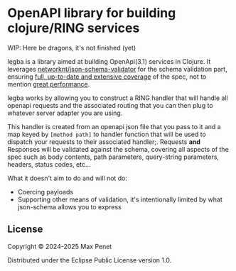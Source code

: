 # OpenAPI library for building clojure/RING services

WIP: Here be dragons, it's not finished (yet)

legba is a library aimed at building OpenApi(3.1) services in Clojure. It
leverages
[networknt/json-schema-validator](https://github.com/networknt/json-schema-validator)
for the schema validation part, ensuring [full, up-to-date and extensive
coverage](https://www.creekservice.org/json-schema-validation-comparison/functional)
of the spec, not to mention [great
performance](https://www.creekservice.org/json-schema-validation-comparison/performance).

legba works by allowing you to construct a RING handler that will handle all
openapi requests and the associated routing that you can then plug to whatever
server adapter you are using.

This handler is created from an openapi json file that you pass to it and a map
keyed by `[method path]` to handler function that will be used to dispatch your
requests to their associated handler;. Requests **and** Responses will be
validated against the schema, covering all aspects of the spec such as body
contents, path parameters, query-string parameters, headers, status codes,
etc...


What it doesn't aim to do and will not do:

* Coercing payloads
* Supporting other means of validation, it's intentionally limited by what
  json-schema allows you to express

## License

Copyright © 2024-2025 Max Penet

Distributed under the Eclipse Public License version 1.0.
